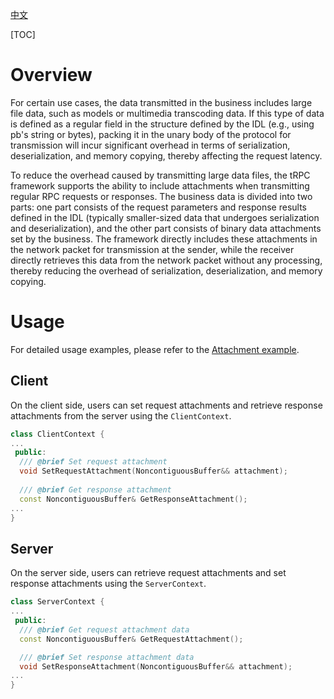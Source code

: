 [中文](../zh/attachment.md)

[TOC]

# Overview

For certain use cases, the data transmitted in the business includes large file data, such as models or multimedia transcoding data. If this type of data is defined as a regular field in the structure defined by the IDL (e.g., using pb's string or bytes), packing it in the unary body of the protocol  for transmission will incur significant overhead in terms of serialization, deserialization, and memory copying, thereby affecting the request latency.

To reduce the overhead caused by transmitting large data files, the tRPC framework supports the ability to include attachments when transmitting regular RPC requests or responses. The business data is divided into two parts: one part consists of the request parameters and response results defined in the IDL (typically smaller-sized data that undergoes serialization and deserialization), and the other part consists of binary data attachments set by the business. The framework directly includes these attachments in the network packet for transmission at the sender, while the receiver directly retrieves this data from the network packet without any processing, thereby reducing the overhead of serialization, deserialization, and memory copying.

# Usage

For detailed usage examples, please refer to the [Attachment example](../../examples/features/trpc_attachment/).

## Client

On the client side, users can set request attachments and retrieve response attachments from the server using the `ClientContext`.
```cpp
class ClientContext {
...
 public:
  /// @brief Set request attachment
  void SetRequestAttachment(NoncontiguousBuffer&& attachment);
  
  /// @brief Get response attachment
  const NoncontiguousBuffer& GetResponseAttachment();
...
}
```

## Server

On the server side, users can retrieve request attachments and set response attachments using the `ServerContext`.
```cpp
class ServerContext {
...
 public:  
  /// @brief Get request attachment data
  const NoncontiguousBuffer& GetRequestAttachment();

  /// @brief Set response attachment data
  void SetResponseAttachment(NoncontiguousBuffer&& attachment);
...
}
```
